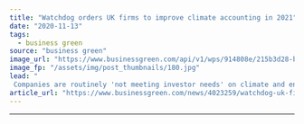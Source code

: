 ```yaml
---
title: "Watchdog orders UK firms to improve climate accounting in 2021"
date: "2020-11-13"
tags: 
  - business green
source: "business green"
image_url: "https://www.businessgreen.com/api/v1/wps/914808e/215b3d28-b963-4d1f-89a3-9e883e6440c1/2/auditing-iStock-1201937153-Credit-Ivan-balvan-185x114.jpg"
image_fp: "/assets/img/post_thumbnails/180.jpg"
lead: "
 Companies are routinely 'not meeting investor needs' on climate and environmental data in annual reports, Financial Reporting Council warns ..."
article_url: "https://www.businessgreen.com/news/4023259/watchdog-uk-firms-improve-climate-accounting-2021"
---
```


---
